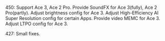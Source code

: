 450:
Support Ace 3, Ace 2 Pro.
Provide SoundFX for Ace 3(fully), Ace 2 Pro(partly).
Adjust brightness config for Ace 3.
Adjust High-Efficiency AI Super Resolution config for certain Apps.
Provide video MEMC for Ace 3.
Adjust LTPO config for Ace 3.

427:
Small fixes.
